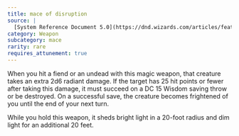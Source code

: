 ```yaml
---
title: mace of disruption
source: |
  [System Reference Document 5.0](https://dnd.wizards.com/articles/features/systems-reference-document-srd)
category: Weapon
subcategory: mace
rarity: rare
requires_attunement: true
---
```


When you hit a fiend or an undead with this magic weapon, that creature takes an extra 2d6 radiant damage. If the target has 25 hit points or fewer after taking this damage, it must succeed on a DC 15 Wisdom saving throw or be destroyed. On a successful save, the creature becomes frightened of you until the end of your next turn.

While you hold this weapon, it sheds bright light in a 20-foot radius and dim light for an additional 20 feet.
